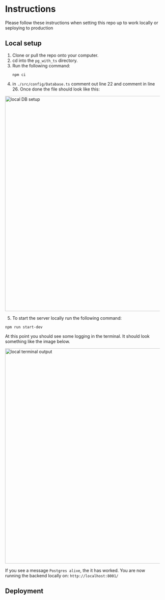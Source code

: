 # Instructions

Please follow these instructions when setting this repo up to work locally or seploying to production

## Local setup

1. Clone or pull the repo onto your computer.
2. cd into the `pg_with_ts` directory.
3. Run the following command:
    ```
    npm ci
    ``` 
4. in `./src/config/Database.ts` comment out line 22 and comment in line 26. Once done the file should look like this:

<img src="http://imgur.com/a/ijGSiNX.png" alt="local DB setup" width="700"/>

5. To start the server locally run the following command:
```
npm run start-dev
```

At this point you should see some logging in the terminal. It should look something like the image below.

<img src="http://imgur.com/a/jxWKbK3.png" alt="local terminal output" width="700"/>

If you see a message `Postgres alive`, the it has worked. You are now running the backend locally on: `http://localhost:8001/`


## Deployment
